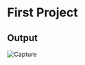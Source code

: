 # First Project
## Output
![Capture](https://github.com/mohamedhamiid/JavaFx/assets/111571591/48e24155-6086-4a01-90a9-3cbbae933415)
